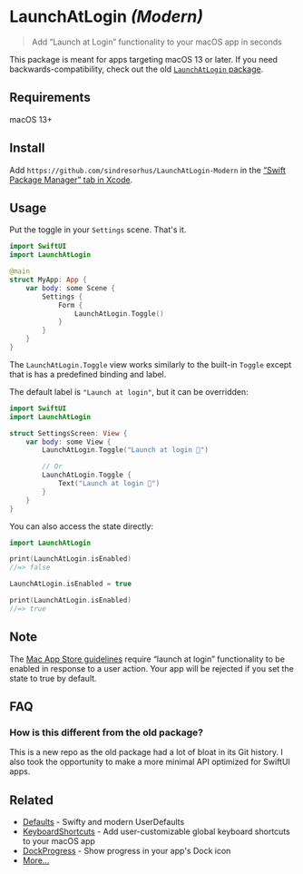 # LaunchAtLogin *(Modern)*

> Add “Launch at Login” functionality to your macOS app in seconds

This package is meant for apps targeting macOS 13 or later. If you need backwards-compatibility, check out the old [`LaunchAtLogin` package](https://github.com/sindresorhus/LaunchAtLogin).

## Requirements

macOS 13+

## Install

Add `https://github.com/sindresorhus/LaunchAtLogin-Modern` in the [“Swift Package Manager” tab in Xcode](https://developer.apple.com/documentation/xcode/adding_package_dependencies_to_your_app).

## Usage

Put the toggle in your `Settings` scene. That's it.

```swift
import SwiftUI
import LaunchAtLogin

@main
struct MyApp: App {
	var body: some Scene {
		Settings {
			Form {
				LaunchAtLogin.Toggle()
			}
		}
	}
}
```

The `LaunchAtLogin.Toggle` view works similarly to the built-in `Toggle` except that is has a predefined binding and label.

The default label is `"Launch at login"`, but it can be overridden:

```swift
import SwiftUI
import LaunchAtLogin

struct SettingsScreen: View {
	var body: some View {
		LaunchAtLogin.Toggle("Launch at login 🦄")

		// Or
		LaunchAtLogin.Toggle {
			Text("Launch at login 🦄")
		}
	}
}
```

You can also access the state directly:

```swift
import LaunchAtLogin

print(LaunchAtLogin.isEnabled)
//=> false

LaunchAtLogin.isEnabled = true

print(LaunchAtLogin.isEnabled)
//=> true
```

## Note

The [Mac App Store guidelines](https://developer.apple.com/app-store/review/guidelines/) require “launch at login” functionality to be enabled in response to a user action. Your app will be rejected if you set the state to true by default.

## FAQ

### How is this different from the old package?

This is a new repo as the old package had a lot of bloat in its Git history. I also took the opportunity to make a more minimal API optimized for SwiftUI apps.

## Related

- [Defaults](https://github.com/sindresorhus/Defaults) - Swifty and modern UserDefaults
- [KeyboardShortcuts](https://github.com/sindresorhus/KeyboardShortcuts) - Add user-customizable global keyboard shortcuts to your macOS app
- [DockProgress](https://github.com/sindresorhus/DockProgress) - Show progress in your app's Dock icon
- [More…](https://github.com/search?q=user%3Asindresorhus+language%3Aswift)
